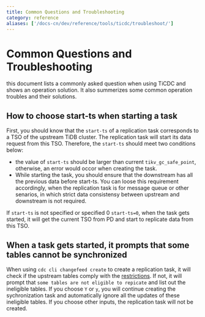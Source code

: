 ```yaml
---
title: Common Questions and Troubleshooting
category: reference
aliases: ['/docs-cn/dev/reference/tools/ticdc/troubleshoot/']
---
```


# Common Questions and Troubleshooting

this document lists a commonly asked question when using TiCDC and shows an operation solution. It also summerizes some common operation troubles and their solutions.

## How to choose start-ts when starting a task

First, you should know that the `start-ts` of a replication task corresponds to a TSO of the upstream TiDB cluster. The replication task will start its data request from this TSO. Therefore, the `start-ts` should meet two conditions below:

- the value of `start-ts` should be larger than current `tikv_gc_safe_point`, otherwise, an error would occor when creating the task.
- While starting the task, you should ensure that the downstream has all the previous data before start-ts. You can loose this requirement accordingly, when the replication task is for message queue or other senarios, in which strict data consistensy between upstream and downstream is not required.

If `start-ts` is not specified or specified 0 `start-ts=0`, when the task gets started, it will get the current TSO from PD and start to replicate data from this TSO.

## When a task gets started, it prompts that some tables cannot be synchronized

When  using `cdc cli changefeed create` to create a replication task, it will check if the upstream tables comply with the [restrictions](/ticdc/ticdc-overview.md#restrictions). If not, it will prompt that `some tables are not eligible to repicate` and list out the ineligible tables. If you choose `Y` or `y`, you will continue creating the sychronization task and automatically ignore all the updates of these ineligible tables. If you choose other inputs, the replication task will not be created.

